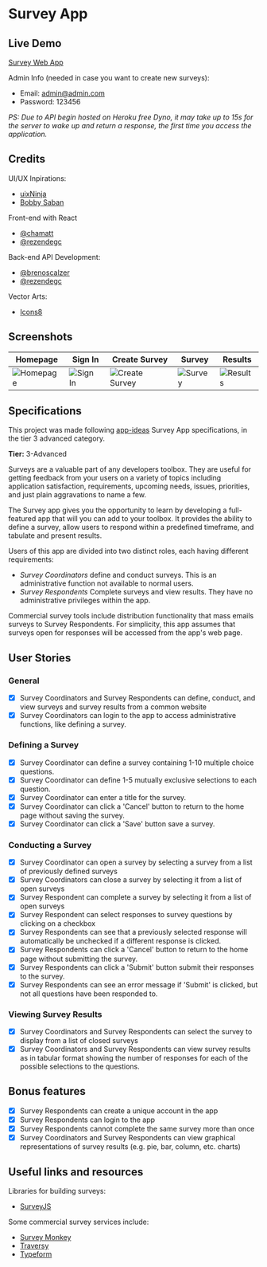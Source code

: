 # Survey App

## Live Demo

[Survey Web App](https://chamatt.github.io/survey-web-app/)

Admin Info (needed in case you want to create new surveys):
- Email: admin@admin.com
- Password: 123456

*PS: Due to API begin hosted on Heroku free Dyno, it may take up to 15s for the server to wake up and return a response, the first time you access the application.*

## Credits

UI/UX Inpirations:
- [uixNinja](https://dribbble.com/shots/8024190-Mobile-Application-Design)
- [Bobby Saban](https://dribbble.com/shots/5440714-Concept-Survey-Builder)

Front-end with React
- [@chamatt](https://github.com/chamatt) 
- [@rezendegc](https://github.com/rezendegc)

Back-end API Development: 
- [@brenoscalzer](https://github.com/brenoscalzer) 
- [@rezendegc](https://github.com/rezendegc)

Vector Arts:
- [Icons8](https://icons8.com.br/ouch)

## Screenshots

|Homepage|Sign In|Create Survey|Survey|Results|
|--------|-------|-------------|------|-------|
|![Homepage](https://i.imgur.com/pxle2ou.png)|![Sign In](https://i.imgur.com/3nF77Ia.png)|![Create Survey](https://i.imgur.com/l8q5GQp.png)|![Survey](https://i.imgur.com/e8I5ZZL.png)|![Results](https://i.imgur.com/5FcQ2mH.png)|


## Specifications

This project was made following [app-ideas](https://github.com/florinpop17/app-ideas) Survey App specifications, in the tier 3 advanced category.

**Tier:** 3-Advanced

Surveys are a valuable part of any developers toolbox. They are useful for
getting feedback from your users on a variety of topics including application
satisfaction, requirements, upcoming needs, issues, priorities, and just plain
aggravations to name a few.

The Survey app gives you the opportunity to learn by developing a full-featured
app that will you can add to your toolbox. It provides the ability to define a
survey, allow users to respond within a predefined timeframe, and tabulate
and present results.

Users of this app are divided into two distinct roles, each having different
requirements:

- _Survey Coordinators_ define and conduct surveys. This is an administrative
  function not available to normal users.
- _Survey Respondents_ Complete surveys and view results. They have no
  administrative privileges within the app.

Commercial survey tools include distribution functionality that mass emails
surveys to Survey Respondents. For simplicity, this app assumes that surveys
open for responses will be accessed from the app's web page.

## User Stories

### General

- [x] Survey Coordinators and Survey Respondents can define, conduct, and
      view surveys and survey results from a common website
- [x] Survey Coordinators can login to the app to access administrative
      functions, like defining a survey.

### Defining a Survey

- [x] Survey Coordinator can define a survey containing 1-10 multiple choice
      questions.
- [x] Survey Coordinator can define 1-5 mutually exclusive selections to each
      question.
- [x] Survey Coordinator can enter a title for the survey.
- [x] Survey Coordinator can click a 'Cancel' button to return to the home
      page without saving the survey.
- [x] Survey Coordinator can click a 'Save' button save a survey.

### Conducting a Survey

- [x] Survey Coordinator can open a survey by selecting a survey from a
      list of previously defined surveys
- [x] Survey Coordinators can close a survey by selecting it from a list of
      open surveys
- [x] Survey Respondent can complete a survey by selecting it from a list of
      open surveys
- [x] Survey Respondent can select responses to survey questions by clicking
      on a checkbox
- [x] Survey Respondents can see that a previously selected response will
      automatically be unchecked if a different response is clicked.
- [x] Survey Respondents can click a 'Cancel' button to return to the home
      page without submitting the survey.
- [x] Survey Respondents can click a 'Submit' button submit their responses
      to the survey.
- [x] Survey Respondents can see an error message if 'Submit' is clicked,
      but not all questions have been responded to.

### Viewing Survey Results

- [x] Survey Coordinators and Survey Respondents can select the survey to
      display from a list of closed surveys
- [x] Survey Coordinators and Survey Respondents can view survey results as
      in tabular format showing the number of responses for each of the possible
      selections to the questions.

## Bonus features

- [x] Survey Respondents can create a unique account in the app
- [x] Survey Respondents can login to the app
- [x] Survey Respondents cannot complete the same survey more than once
- [x] Survey Coordinators and Survey Respondents can view graphical
      representations of survey results (e.g. pie, bar, column, etc. charts)

## Useful links and resources

Libraries for building surveys:

- [SurveyJS](https://surveyjs.io/Overview/Library/)

Some commercial survey services include:

- [Survey Monkey](https://www.surveymonkey.com/)
- [Traversy](https://youtu.be/SSDED3XKz-0)
- [Typeform](https://www.typeform.com/)


